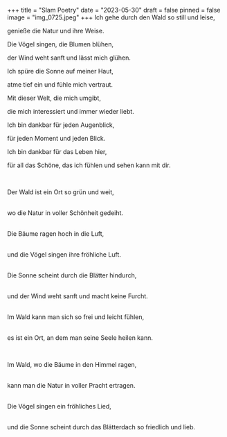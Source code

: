 +++
title = "Slam Poetry"
date = "2023-05-30"
draft = false
pinned = false
image = "img_0725.jpeg"
+++
Ich gehe durch den Wald so still und leise,

genieße die Natur und ihre Weise.

Die Vögel singen, die Blumen blühen,

der Wind weht sanft und lässt mich glühen.

Ich spüre die Sonne auf meiner Haut,

atme tief ein und fühle mich vertraut.

Mit dieser Welt, die mich umgibt,

die mich interessiert und immer wieder liebt.

Ich bin dankbar für jeden Augenblick,

für jeden Moment und jeden Blick.

Ich bin dankbar für das Leben hier,

für all das Schöne, das ich fühlen und sehen kann mit dir.

 

Der Wald ist ein Ort so grün und weit,

\
wo die Natur in voller Schönheit gedeiht.

\
Die Bäume ragen hoch in die Luft,

\
und die Vögel singen ihre fröhliche Luft.

\
Die Sonne scheint durch die Blätter hindurch,

\
und der Wind weht sanft und macht keine Furcht.

\
Im Wald kann man sich so frei und leicht fühlen,

\
es ist ein Ort, an dem man seine Seele heilen kann.

 

Im Wald, wo die Bäume in den Himmel ragen,

\
kann man die Natur in voller Pracht ertragen.

\
Die Vögel singen ein fröhliches Lied,

\
und die Sonne scheint durch das Blätterdach so friedlich und lieb.